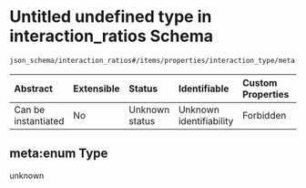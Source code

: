 # Untitled undefined type in interaction\_ratios Schema

```txt
json_schema/interaction_ratios#/items/properties/interaction_type/meta:enum
```



| Abstract            | Extensible | Status         | Identifiable            | Custom Properties | Additional Properties | Access Restrictions | Defined In                                                                                        |
| :------------------ | :--------- | :------------- | :---------------------- | :---------------- | :-------------------- | :------------------ | :------------------------------------------------------------------------------------------------ |
| Can be instantiated | No         | Unknown status | Unknown identifiability | Forbidden         | Allowed               | none                | [interaction\_ratios.schema.json\*](../out/interaction_ratios.schema.json "open original schema") |

## meta:enum Type

unknown
